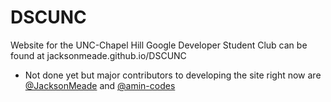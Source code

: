 # DSCUNC
Website for the UNC-Chapel Hill Google Developer Student Club can be found at jacksonmeade.github.io/DSCUNC
 - Not done yet but major contributors to developing the site right now are [@JacksonMeade](https://google.com) and [@amin-codes](https://github.com/amin-codes)
